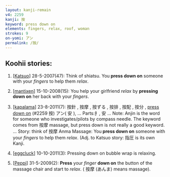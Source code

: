 ```yaml
---
layout: kanji-remain
v4: 2259
kanji: 按
keyword: press down on
elements: fingers, relax, roof, woman
strokes: 9
on-yomi: アン
permalink: /按/
---
```


## Koohii stories: 

1) [<a href="http://kanji.koohii.com/profile/Katsuo">Katsuo</a>] 28-5-2007(47): Think of shiatsu. You<strong> press down on</strong> someone with your <em>fingers</em> to help them <em>relax</em>.

2) [<a href="http://kanji.koohii.com/profile/mantixen">mantixen</a>] 15-10-2008(15): You help your girlfriend <em>relax</em> by <strong>pressing down on</strong> her back with your <em>fingers</em>.

3) [<a href="http://kanji.koohii.com/profile/kapalama">kapalama</a>] 23-8-2011(7): 按針 , 按摩 , 按ずる , 按排 , 按配 , 按分 , <a href="../v4/2259.html">press down on</a> (#2259 按) アン( 安 ), ... Parts:扌, 安 ... Note: Anjin is the word for someone who investigates/pilots by compass needle. The keyword comes from 按摩 massage, but press down is not really a good keyword. ... Story: think of 按摩 Anma Massage: You<strong> press down on</strong> someone with your <em>fingers</em> to help them <em>relax</em>. (Adj. to Katsuo story: 指圧 is its own Kanji.

4) [<a href="http://kanji.koohii.com/profile/eggcluck">eggcluck</a>] 10-10-2011(3): Pressing down on bubble wrap is relaxing.

5) [<a href="http://kanji.koohii.com/profile/Peppi">Peppi</a>] 31-5-2009(2): <strong>Press</strong> your <em>finger</em> <strong>down on</strong> the button of the massage chair and start to <em>relax</em>. ( 按摩 (あんま) means massage).

